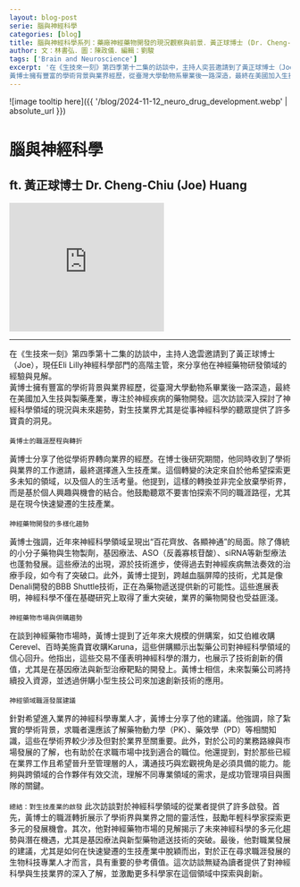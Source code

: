 ```yaml
---
layout: blog-post
serie: 腦與神經科學
categories: [blog]
title: 腦與神經科學系列：藥廠神經藥物開發的現況觀察與前景．黃正球博士 (Dr. Cheng-Chiu (Joe) Huang)．訪談摘要
author: 文：林書弘．圖：陳政儀．編輯：劉駿
tags: ['Brain and Neuroscience']
excerpt: '在《生技來一刻》第四季第十二集的訪談中，主持人奕芸邀請到了黃正球博士（Joe），現任Eli Lilly神經科學部門的高階主管，來分享他在神經藥物研發領域的經驗與見解。
黃博士擁有豐富的學術背景與業界經歷，從臺灣大學動物系畢業後一路深造，最終在美國加入生技與製藥產業，專注於神經疾病的藥物開發。這次訪談深入探討了神經科學領域的現況與未來趨勢，對生技業界尤其是從事神經科學的聽眾提供了許多寶貴的洞見。'
---
```


![image tooltip here]({{ '/blog/2024-11-12_neuro_drug_development.webp' | absolute_url }})

# 腦與神經科學
## ft. 黃正球博士 Dr. Cheng-Chiu (Joe) Huang
<iframe src="https://open.spotify.com/embed/episode/2RMQMR8t9mFDxtkFifxUAV?utm_source=generator" width="55%" height="230" frameborder="0" allowtransparency="true" allow="encrypted-media"></iframe>

---

在《生技來一刻》第四季第十二集的訪談中，主持人逸雲邀請到了黃正球博士（Joe），現任Eli Lilly神經科學部門的高階主管，來分享他在神經藥物研發領域的經驗與見解。<br>
黃博士擁有豐富的學術背景與業界經歷，從臺灣大學動物系畢業後一路深造，最終在美國加入生技與製藥產業，專注於神經疾病的藥物開發。這次訪談深入探討了神經科學領域的現況與未來趨勢，對生技業界尤其是從事神經科學的聽眾提供了許多寶貴的洞見。<br>
<br>
`黃博士的職涯歷程與轉折`

黃博士分享了他從學術界轉向業界的經歷。在博士後研究期間，他同時收到了學術與業界的工作邀請，最終選擇進入生技產業。這個轉變的決定來自於他希望探索更多未知的領域，以及個人的生活考量。他提到，這樣的轉換並非完全放棄學術界，而是基於個人興趣與機會的結合。他鼓勵聽眾不要害怕探索不同的職涯路徑，尤其是在現今快速變遷的生技產業。<br>
<br>
`神經藥物開發的多樣化趨勢`

黃博士強調，近年來神經科學領域呈現出“百花齊放、各顯神通”的局面。除了傳統的小分子藥物與生物製劑，基因療法、ASO（反義寡核苷酸）、siRNA等新型療法也蓬勃發展。這些療法的出現，源於技術進步，使得過去對神經疾病無法奏效的治療手段，如今有了突破口。此外，黃博士提到，跨越血腦屏障的技術，尤其是像Denali開發的BBB Shuttle技術，正在為藥物遞送提供新的可能性。這些進展表明，神經科學不僅在基礎研究上取得了重大突破，業界的藥物開發也受益匪淺。<br>
<br>
`神經藥物市場與併購趨勢`

在談到神經藥物市場時，黃博士提到了近年來大規模的併購案，如艾伯維收購Cerevel、百時美施貴寶收購Karuna，這些併購顯示出製藥公司對神經科學領域的信心回升。他指出，這些交易不僅表明神經科學的潛力，也展示了技術創新的價值，尤其是在基因療法與新型治療靶點的開發上。黃博士相信，未來製藥公司將持續投入資源，並透過併購小型生技公司來加速創新技術的應用。<br>
<br>
`神經領域職涯發展建議`

針對希望進入業界的神經科學專業人才，黃博士分享了他的建議。他強調，除了紮實的學術背景，求職者還應該了解藥物動力學（PK）、藥效學（PD）等相關知識，這些在學術界較少涉及但對於業界至關重要。此外，對於公司的業務路線與市場發展的了解，也有助於在求職市場中找到適合的職位。他還提到，對於那些已經在業界工作且希望晉升至管理層的人，溝通技巧與宏觀視角是必須具備的能力。能夠與跨領域的合作夥伴有效交流，理解不同專業領域的需求，是成功管理項目與團隊的關鍵。<br>
<br>
`總結：對生技產業的啟發`
此次訪談對於神經科學領域的從業者提供了許多啟發。首先，黃博士的職涯轉折展示了學術界與業界之間的靈活性，鼓勵年輕科學家探索更多元的發展機會。其次，他對神經藥物市場的見解揭示了未來神經科學的多元化趨勢與潛在機遇，尤其是基因療法與新型藥物遞送技術的突破。最後，他對職業發展的建議，尤其是如何在快速變遷的生技產業中脫穎而出，對於正在尋求職涯發展的生物科技專業人才而言，具有重要的參考價值。這次訪談無疑為讀者提供了對神經科學與生技業界的深入了解，並激勵更多科學家在這個領域中探索與創新。<br>
<br>
